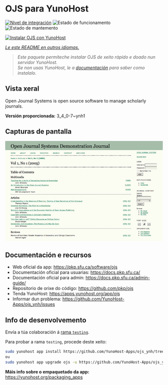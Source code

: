 <!--
NOTA: Este README foi creado automáticamente por <https://github.com/YunoHost/apps/tree/master/tools/readme_generator>
NON debe editarse manualmente.
-->

# OJS para YunoHost

[![Nivel de integración](https://dash.yunohost.org/integration/ojs.svg)](https://ci-apps.yunohost.org/ci/apps/ojs/) ![Estado de funcionamento](https://ci-apps.yunohost.org/ci/badges/ojs.status.svg) ![Estado de mantemento](https://ci-apps.yunohost.org/ci/badges/ojs.maintain.svg)

[![Instalar OJS con YunoHost](https://install-app.yunohost.org/install-with-yunohost.svg)](https://install-app.yunohost.org/?app=ojs)

*[Le este README en outros idiomas.](./ALL_README.md)*

> *Este paquete permíteche instalar OJS de xeito rápido e doado nun servidor YunoHost.*  
> *Se non usas YunoHost, le a [documentación](https://yunohost.org/install) para saber como instalalo.*

## Vista xeral

Open Journal Systems is open source software to manage scholarly journals.


**Versión proporcionada:** 3_4_0-7~ynh1

## Capturas de pantalla

![Captura de pantalla de OJS](./doc/screenshots/Open_Journal_Systems_interface_screenshot.png)

## Documentación e recursos

- Web oficial da app: <https://pkp.sfu.ca/software/ojs>
- Documentación oficial para usuarias: <https://docs.pkp.sfu.ca/>
- Documentación oficial para admin: <https://docs.pkp.sfu.ca/admin-guide/>
- Repositorio de orixe do código: <https://github.com/pkp/ojs>
- Tenda YunoHost: <https://apps.yunohost.org/app/ojs>
- Informar dun problema: <https://github.com/YunoHost-Apps/ojs_ynh/issues>

## Info de desenvolvemento

Envía a túa colaboración á [rama `testing`](https://github.com/YunoHost-Apps/ojs_ynh/tree/testing).

Para probar a rama `testing`, procede deste xeito:

```bash
sudo yunohost app install https://github.com/YunoHost-Apps/ojs_ynh/tree/testing --debug
ou
sudo yunohost app upgrade ojs -u https://github.com/YunoHost-Apps/ojs_ynh/tree/testing --debug
```

**Máis info sobre o empaquetado da app:** <https://yunohost.org/packaging_apps>
